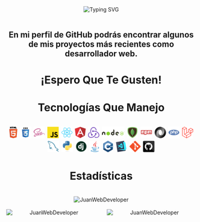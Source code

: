 <div align="center">
	<img
	  src="https://readme-typing-svg.demolab.com?font=Cascadia+Code&weight=500&size=28&duration=4500&pause=1000&color=61DAFB&background=20232A&center=true&vCenter=true&width=800&height=80&lines=%C2%A1Hola!;%C2%A1Bienvenid%40+a+mi+perfil+de+GitHub!;%C2%A1Me+alegro+de+que+est%C3%A9s+aqu%C3%AD!"
	  alt="Typing SVG"
	/>
</div>

<br />
<h2 align="center">
  En mi perfil de GitHub podrás encontrar algunos de mis proyectos más recientes como desarrollador web.
</h2>
<h1 align="center">¡Espero Que Te Gusten!</h1>
  
<div align="center">
  <h1>
    Tecnologías Que Manejo
    <div>
      <br />
      <img title="HTML5" height="30" src="https://github.com/JuanWebDeveloper/JuanWebDeveloper/blob/master/images/html5.svg" />
      <img title="CSS" height="30" src="https://github.com/JuanWebDeveloper/JuanWebDeveloper/blob/master/images/css.svg" />
      <img title="SASS" height="30" src="https://github.com/JuanWebDeveloper/JuanWebDeveloper/blob/master/images/sass.svg" />
      <img title="JavaScript" height="30" src="https://github.com/JuanWebDeveloper/JuanWebDeveloper/blob/master/images/javascript.svg" />
      <img title="React" height="30" src="https://github.com/JuanWebDeveloper/JuanWebDeveloper/blob/master/images/react-original.svg" />
      <img title="Angular" height="30" src="https://github.com/JuanWebDeveloper/JuanWebDeveloper/blob/master/images/angularjs.png" />
      <img title="Redux" height="30" src="https://github.com/JuanWebDeveloper/JuanWebDeveloper/blob/master/images/redux.svg" />
      <img title="NodeJS" height="30" src="https://github.com/JuanWebDeveloper/JuanWebDeveloper/blob/master/images/nodejs.png" />
      <img title="MongoDB" height="30" src="https://github.com/JuanWebDeveloper/JuanWebDeveloper/blob/master/images/mongo.png" />
      <img title="npm" height="30" src="https://github.com/JuanWebDeveloper/JuanWebDeveloper/blob/master/images/npm.svg" />
      <img title="JSON" height="30" src="https://github.com/JuanWebDeveloper/JuanWebDeveloper/blob/master/images/json.svg" />
      <img title="PHP" height="30" src="https://github.com/JuanWebDeveloper/JuanWebDeveloper/blob/master/images/php.svg" />
      <img title="Laravel" height="30" src="https://github.com/JuanWebDeveloper/JuanWebDeveloper/blob/master/images/laravel.png" />
      <img title="MySQL" height="30" src="https://github.com/JuanWebDeveloper/JuanWebDeveloper/blob/master/images/mysql.svg" />
      <img title="Python" height="30" src="https://github.com/JuanWebDeveloper/JuanWebDeveloper/blob/master/images/python-original.svg" />
      <img title="Django" height="30" src="https://github.com/JuanWebDeveloper/JuanWebDeveloper/blob/master/images/django.png" />
      <img title="Java" height="30" src="https://github.com/JuanWebDeveloper/JuanWebDeveloper/blob/master/images/java-original.svg" />
      <img title="C++" height="30" src="https://github.com/JuanWebDeveloper/JuanWebDeveloper/blob/master/images/cpp.svg" />
      <img title="Visual Studio Code" height="30" src="https://github.com/JuanWebDeveloper/JuanWebDeveloper/blob/master/images/vscode.png" />
      <img title="Git" height="30" src="https://github.com/JuanWebDeveloper/JuanWebDeveloper/blob/master/images/git-original.svg" />
      <img title="GitHub" height="30" src="https://github.com/JuanWebDeveloper/JuanWebDeveloper/blob/master/images/github.svg" />
    </div>	
  </h1>
</div>

<div align="center">
  <h1>Estadísticas</h1>
  
  <br />
  <div align="center">
    <img align="center" width="40%" src="https://github-readme-stats.vercel.app/api/top-langs/?username=JuanWebDeveloper&layout=compact&theme=react&border_radius=10&locale=es&langs_count=8" alt="JuanWebDeveloper" />
  </div>

  <br />
  <img align="left" width="47%" src="https://streak-stats.demolab.com?user=JuanWebDeveloper&theme=react&border_radius=10&locale=es&date_format=M%20j%5B%2C%20Y%5D&mode=weekly" alt="JuanWebDeveloper" />
  <img align="right" width="47%" src="https://github-readme-stats.vercel.app/api?username=JuanWebDeveloper&show_icons=true&theme=react&border_radius=10&locale=es" alt="JuanWebDeveloper" />
</div>



<!--
**JuanWebDeveloper/JuanWebDeveloper** is a ✨ _special_ ✨ repository because its `README.md` (this file) appears on your GitHub profile.

Here are some ideas to get you started:

- 🔭 I’m currently working on ...
- 🌱 I’m currently learning ...
- 👯 I’m looking to collaborate on ...
- 🤔 I’m looking for help with ...
- 💬 Ask me about ...
- 📫 How to reach me: ...
- 😄 Pronouns: ...
- ⚡ Fun fact: ...
  -->
